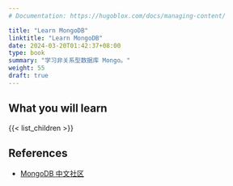 ```yaml
---
# Documentation: https://hugoblox.com/docs/managing-content/

title: "Learn MongoDB"
linktitle: "Learn MongoDB"
date: 2024-03-20T01:42:37+08:00
type: book
summary: "学习非关系型数据库 Mongo。"
weight: 55
draft: true
---
```


<!--more-->

## What you will learn

{{< list_children >}}

## References

- [MongoDB 中文社区](https://www.mongodb.org.cn/)
